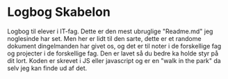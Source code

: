 # Logbog Skabelon
Logbog til elever i IT-fag.
Dette er den mest ubruglige "Readme.md" jeg noglesinde har set. 
Men her er lidt til den sarte, dette er et randome dokument dingelmanden har givet os, og det er til noter i de forskellige fag og projecter i de forskellige fag. Den er lavet så du bedre ka holde styr på dit lort.
Koden er skrevet i JS eller javascript og er en "walk in the park" da selv jeg kan finde ud af det.